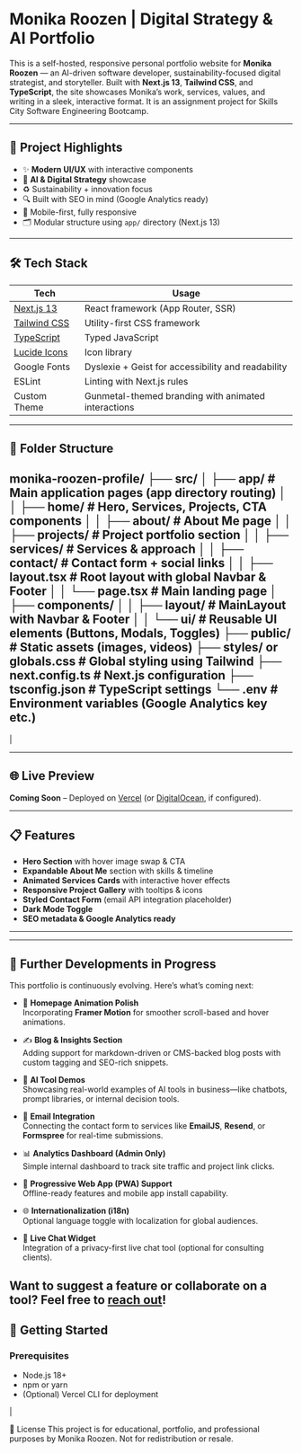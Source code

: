 # Monika Roozen | Digital Strategy & AI Portfolio

This is a self-hosted, responsive personal portfolio website for **Monika Roozen** — an AI-driven software developer, sustainability-focused digital strategist, and storyteller. Built with **Next.js 13**, **Tailwind CSS**, and **TypeScript**, the site showcases Monika’s work, services, values, and writing in a sleek, interactive format.  It is an assignment project for Skills City Software Engineering Bootcamp.


---

## 🚀 Project Highlights

- ✨ **Modern UI/UX** with interactive components
- 🧠 **AI & Digital Strategy** showcase
- ♻️ Sustainability + innovation focus
- 🔍 Built with SEO in mind (Google Analytics ready)
- 📱 Mobile-first, fully responsive
- 🗂️ Modular structure using `app/` directory (Next.js 13)

---

## 🛠️ Tech Stack

| Tech | Usage |
|------|-------|
| [Next.js 13](https://nextjs.org/) | React framework (App Router, SSR) |
| [Tailwind CSS](https://tailwindcss.com/) | Utility-first CSS framework |
| [TypeScript](https://www.typescriptlang.org/) | Typed JavaScript |
| [Lucide Icons](https://lucide.dev/) | Icon library |
| Google Fonts | Dyslexie + Geist for accessibility and readability |
| ESLint | Linting with Next.js rules |
| Custom Theme | Gunmetal-themed branding with animated interactions 

---

## 📁 Folder Structure

monika-roozen-profile/ ├── src/ │ ├── app/ # Main application pages (app directory routing) │ │ ├── home/ # Hero, Services, Projects, CTA components │ │ ├── about/ # About Me page │ │ ├── projects/ # Project portfolio section │ │ ├── services/ # Services & approach │ │ ├── contact/ # Contact form + social links │ │ ├── layout.tsx # Root layout with global Navbar & Footer │ │ └── page.tsx # Main landing page │ ├── components/ │ │ ├── layout/ # MainLayout with Navbar & Footer │ │ └── ui/ # Reusable UI elements (Buttons, Modals, Toggles) ├── public/ # Static assets (images, videos) ├── styles/ or globals.css # Global styling using Tailwind ├── next.config.ts # Next.js configuration ├── tsconfig.json # TypeScript settings └── .env # Environment variables (Google Analytics key etc.)
---
|

---

## 🌐 Live Preview

**Coming Soon** – Deployed on [Vercel](https://vercel.com/) (or [DigitalOcean](https://www.digitalocean.com/), if configured).

---

## 📋 Features

- **Hero Section** with hover image swap & CTA
- **Expandable About Me** section with skills & timeline
- **Animated Services Cards** with interactive hover effects
- **Responsive Project Gallery** with tooltips & icons
- **Styled Contact Form** (email API integration placeholder)
- **Dark Mode Toggle**
- **SEO metadata & Google Analytics ready**

---
---

## 🚧 Further Developments in Progress

This portfolio is continuously evolving. Here’s what’s coming next:

- 🎨 **Homepage Animation Polish**  
  Incorporating **Framer Motion** for smoother scroll-based and hover animations.

- ✍️ **Blog & Insights Section**  
  Adding support for markdown-driven or CMS-backed blog posts with custom tagging and SEO-rich snippets.

- 🧠 **AI Tool Demos**  
  Showcasing real-world examples of AI tools in business—like chatbots, prompt libraries, or internal decision tools.

- 📧 **Email Integration**  
  Connecting the contact form to services like **EmailJS**, **Resend**, or **Formspree** for real-time submissions.

- 📊 **Analytics Dashboard (Admin Only)**  
  Simple internal dashboard to track site traffic and project link clicks.

- 📱 **Progressive Web App (PWA) Support**  
  Offline-ready features and mobile app install capability.

- 🌐 **Internationalization (i18n)**  
  Optional language toggle with localization for global audiences.

- 💬 **Live Chat Widget**  
  Integration of a privacy-first live chat tool (optional for consulting clients).

Want to suggest a feature or collaborate on a tool? Feel free to [reach out](#contact)!
---

## 🔧 Getting Started

### Prerequisites
- Node.js 18+
- npm or yarn
- (Optional) Vercel CLI for deployment

|

📄 License
This project is for educational, portfolio, and professional purposes by Monika Roozen. Not for redistribution or resale.